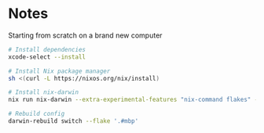 # Notes

Starting from scratch on a brand new computer

```sh
# Install dependencies
xcode-select --install

# Install Nix package manager
sh <(curl -L https://nixos.org/nix/install)

# Install nix-darwin
nix run nix-darwin --extra-experimental-features "nix-command flakes" -- switch --flake '.#mbp'

# Rebuild config
darwin-rebuild switch --flake '.#mbp'
```
